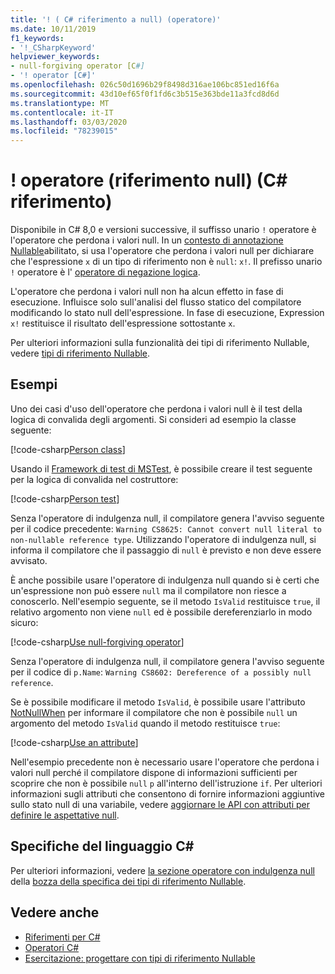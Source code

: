 ```yaml
---
title: '! ( C# riferimento a null) (operatore)'
ms.date: 10/11/2019
f1_keywords:
- '!_CSharpKeyword'
helpviewer_keywords:
- null-forgiving operator [C#]
- '! operator [C#]'
ms.openlocfilehash: 026c50d1696b29f8498d316ae106bc851ed16f6a
ms.sourcegitcommit: 43d10ef65f0f1fd6c3b515e363bde11a3fcd8d6d
ms.translationtype: MT
ms.contentlocale: it-IT
ms.lasthandoff: 03/03/2020
ms.locfileid: "78239015"
---
```

# <a name="-null-forgiving-operator-c-reference"></a>! operatore (riferimento null) (C# riferimento)

Disponibile in C# 8,0 e versioni successive, il suffisso unario `!` operatore è l'operatore che perdona i valori null. In un [contesto di annotazione Nullable](../../nullable-references.md#nullable-annotation-context)abilitato, si usa l'operatore che perdona i valori null per dichiarare che l'espressione `x` di un tipo di riferimento non è `null`: `x!`. Il prefisso unario `!` operatore è l' [operatore di negazione logica](boolean-logical-operators.md#logical-negation-operator-).

L'operatore che perdona i valori null non ha alcun effetto in fase di esecuzione. Influisce solo sull'analisi del flusso statico del compilatore modificando lo stato null dell'espressione. In fase di esecuzione, Expression `x!` restituisce il risultato dell'espressione sottostante `x`.

Per ulteriori informazioni sulla funzionalità dei tipi di riferimento Nullable, vedere [tipi di riferimento Nullable](../../nullable-references.md).

## <a name="examples"></a>Esempi

Uno dei casi d'uso dell'operatore che perdona i valori null è il test della logica di convalida degli argomenti. Si consideri ad esempio la classe seguente:

[!code-csharp[Person class](~/samples/snippets/csharp/language-reference/operators/NullForgivingOperator.cs#PersonClass)]

Usando il [Framework di test di MSTest](../../../core/testing/unit-testing-with-mstest.md), è possibile creare il test seguente per la logica di convalida nel costruttore:

[!code-csharp[Person test](~/samples/snippets/csharp/language-reference/operators/NullForgivingOperator.cs#TestPerson)]

Senza l'operatore di indulgenza null, il compilatore genera l'avviso seguente per il codice precedente: `Warning CS8625: Cannot convert null literal to non-nullable reference type`. Utilizzando l'operatore di indulgenza null, si informa il compilatore che il passaggio di `null` è previsto e non deve essere avvisato.

È anche possibile usare l'operatore di indulgenza null quando si è certi che un'espressione non può essere `null` ma il compilatore non riesce a conoscerlo. Nell'esempio seguente, se il metodo `IsValid` restituisce `true`, il relativo argomento non viene `null` ed è possibile dereferenziarlo in modo sicuro:

[!code-csharp[Use null-forgiving operator](~/samples/snippets/csharp/language-reference/operators/NullForgivingOperator.cs#UseNullForgiving)]

Senza l'operatore di indulgenza null, il compilatore genera l'avviso seguente per il codice di `p.Name`: `Warning CS8602: Dereference of a possibly null reference`.

Se è possibile modificare il metodo `IsValid`, è possibile usare l'attributo [NotNullWhen](xref:System.Diagnostics.CodeAnalysis.NotNullWhenAttribute) per informare il compilatore che non è possibile `null` un argomento del metodo `IsValid` quando il metodo restituisce `true`:

[!code-csharp[Use an attribute](~/samples/snippets/csharp/language-reference/operators/NullForgivingOperator.cs#UseAttribute)]

Nell'esempio precedente non è necessario usare l'operatore che perdona i valori null perché il compilatore dispone di informazioni sufficienti per scoprire che non è possibile `null` `p` all'interno dell'istruzione `if`. Per ulteriori informazioni sugli attributi che consentono di fornire informazioni aggiuntive sullo stato null di una variabile, vedere [aggiornare le API con attributi per definire le aspettative null](../../nullable-attributes.md).

## <a name="c-language-specification"></a>Specifiche del linguaggio C#

Per ulteriori informazioni, vedere [la sezione operatore con indulgenza null](~/_csharplang/proposals/csharp-8.0/nullable-reference-types-specification.md#the-null-forgiving-operator) della [bozza della specifica dei tipi di riferimento Nullable](~/_csharplang/proposals/csharp-8.0/nullable-reference-types-specification.md).

## <a name="see-also"></a>Vedere anche

- [Riferimenti per C#](../index.md)
- [Operatori C#](index.md)
- [Esercitazione: progettare con tipi di riferimento Nullable](../../tutorials/nullable-reference-types.md)
